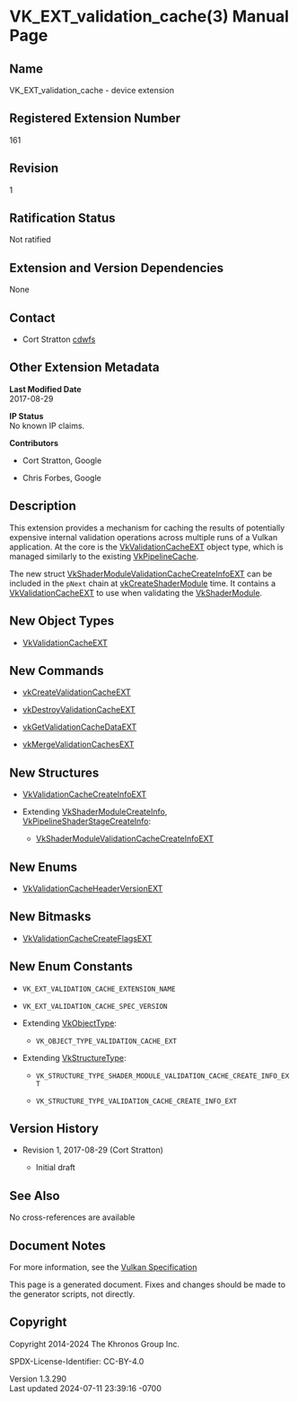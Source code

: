 # VK_EXT_validation_cache(3) Manual Page

## Name

VK_EXT_validation_cache - device extension



## <a href="#_registered_extension_number" class="anchor"></a>Registered Extension Number

161

## <a href="#_revision" class="anchor"></a>Revision

1

## <a href="#_ratification_status" class="anchor"></a>Ratification Status

Not ratified

## <a href="#_extension_and_version_dependencies" class="anchor"></a>Extension and Version Dependencies

None

## <a href="#_contact" class="anchor"></a>Contact

- Cort Stratton <a
  href="https://github.com/KhronosGroup/Vulkan-Docs/issues/new?body=%5BVK_EXT_validation_cache%5D%20@cdwfs%0A*Here%20describe%20the%20issue%20or%20question%20you%20have%20about%20the%20VK_EXT_validation_cache%20extension*"
  target="_blank" rel="nofollow noopener"><em></em>cdwfs</a>

## <a href="#_other_extension_metadata" class="anchor"></a>Other Extension Metadata

**Last Modified Date**  
2017-08-29

**IP Status**  
No known IP claims.

**Contributors**  
- Cort Stratton, Google

- Chris Forbes, Google

## <a href="#_description" class="anchor"></a>Description

This extension provides a mechanism for caching the results of
potentially expensive internal validation operations across multiple
runs of a Vulkan application. At the core is the
[VkValidationCacheEXT](https://registry.khronos.org/vulkan/specs/1.3-extensions/man/html/VkValidationCacheEXT.html) object type, which is
managed similarly to the existing
[VkPipelineCache](https://registry.khronos.org/vulkan/specs/1.3-extensions/man/html/VkPipelineCache.html).

The new struct
[VkShaderModuleValidationCacheCreateInfoEXT](https://registry.khronos.org/vulkan/specs/1.3-extensions/man/html/VkShaderModuleValidationCacheCreateInfoEXT.html)
can be included in the `pNext` chain at
[vkCreateShaderModule](https://registry.khronos.org/vulkan/specs/1.3-extensions/man/html/vkCreateShaderModule.html) time. It contains a
[VkValidationCacheEXT](https://registry.khronos.org/vulkan/specs/1.3-extensions/man/html/VkValidationCacheEXT.html) to use when validating
the [VkShaderModule](https://registry.khronos.org/vulkan/specs/1.3-extensions/man/html/VkShaderModule.html).

## <a href="#_new_object_types" class="anchor"></a>New Object Types

- [VkValidationCacheEXT](https://registry.khronos.org/vulkan/specs/1.3-extensions/man/html/VkValidationCacheEXT.html)

## <a href="#_new_commands" class="anchor"></a>New Commands

- [vkCreateValidationCacheEXT](https://registry.khronos.org/vulkan/specs/1.3-extensions/man/html/vkCreateValidationCacheEXT.html)

- [vkDestroyValidationCacheEXT](https://registry.khronos.org/vulkan/specs/1.3-extensions/man/html/vkDestroyValidationCacheEXT.html)

- [vkGetValidationCacheDataEXT](https://registry.khronos.org/vulkan/specs/1.3-extensions/man/html/vkGetValidationCacheDataEXT.html)

- [vkMergeValidationCachesEXT](https://registry.khronos.org/vulkan/specs/1.3-extensions/man/html/vkMergeValidationCachesEXT.html)

## <a href="#_new_structures" class="anchor"></a>New Structures

- [VkValidationCacheCreateInfoEXT](https://registry.khronos.org/vulkan/specs/1.3-extensions/man/html/VkValidationCacheCreateInfoEXT.html)

- Extending [VkShaderModuleCreateInfo](https://registry.khronos.org/vulkan/specs/1.3-extensions/man/html/VkShaderModuleCreateInfo.html),
  [VkPipelineShaderStageCreateInfo](https://registry.khronos.org/vulkan/specs/1.3-extensions/man/html/VkPipelineShaderStageCreateInfo.html):

  - [VkShaderModuleValidationCacheCreateInfoEXT](https://registry.khronos.org/vulkan/specs/1.3-extensions/man/html/VkShaderModuleValidationCacheCreateInfoEXT.html)

## <a href="#_new_enums" class="anchor"></a>New Enums

- [VkValidationCacheHeaderVersionEXT](https://registry.khronos.org/vulkan/specs/1.3-extensions/man/html/VkValidationCacheHeaderVersionEXT.html)

## <a href="#_new_bitmasks" class="anchor"></a>New Bitmasks

- [VkValidationCacheCreateFlagsEXT](https://registry.khronos.org/vulkan/specs/1.3-extensions/man/html/VkValidationCacheCreateFlagsEXT.html)

## <a href="#_new_enum_constants" class="anchor"></a>New Enum Constants

- `VK_EXT_VALIDATION_CACHE_EXTENSION_NAME`

- `VK_EXT_VALIDATION_CACHE_SPEC_VERSION`

- Extending [VkObjectType](https://registry.khronos.org/vulkan/specs/1.3-extensions/man/html/VkObjectType.html):

  - `VK_OBJECT_TYPE_VALIDATION_CACHE_EXT`

- Extending [VkStructureType](https://registry.khronos.org/vulkan/specs/1.3-extensions/man/html/VkStructureType.html):

  - `VK_STRUCTURE_TYPE_SHADER_MODULE_VALIDATION_CACHE_CREATE_INFO_EXT`

  - `VK_STRUCTURE_TYPE_VALIDATION_CACHE_CREATE_INFO_EXT`

## <a href="#_version_history" class="anchor"></a>Version History

- Revision 1, 2017-08-29 (Cort Stratton)

  - Initial draft

## <a href="#_see_also" class="anchor"></a>See Also

No cross-references are available

## <a href="#_document_notes" class="anchor"></a>Document Notes

For more information, see the <a
href="https://registry.khronos.org/vulkan/specs/1.3-extensions/html/vkspec.html#VK_EXT_validation_cache"
target="_blank" rel="noopener">Vulkan Specification</a>

This page is a generated document. Fixes and changes should be made to
the generator scripts, not directly.

## <a href="#_copyright" class="anchor"></a>Copyright

Copyright 2014-2024 The Khronos Group Inc.

SPDX-License-Identifier: CC-BY-4.0

Version 1.3.290  
Last updated 2024-07-11 23:39:16 -0700
